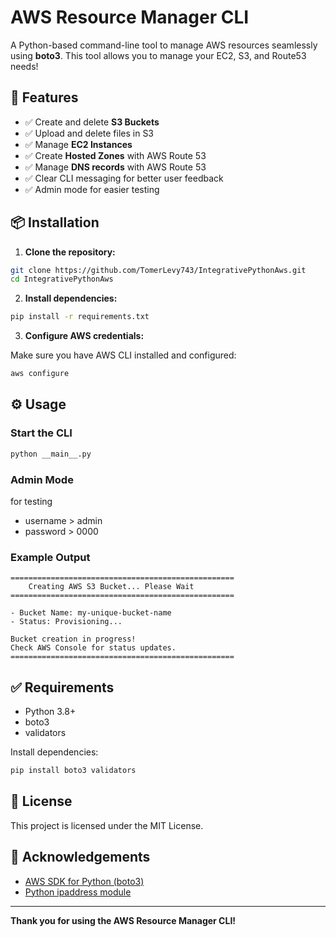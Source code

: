 # AWS Resource Manager CLI

A Python-based command-line tool to manage AWS resources seamlessly using **boto3**. This tool allows you to manage your EC2, S3, and Route53 needs!

## 🚀 Features

- ✅ Create and delete **S3 Buckets**
- ✅ Upload and delete files in S3
- ✅ Manage **EC2 Instances**
- ✅ Create **Hosted Zones** with AWS Route 53
- ✅ Manage **DNS records** with AWS Route 53
- ✅ Clear CLI messaging for better user feedback
- ✅ Admin mode for easier testing

## 📦 Installation

1. **Clone the repository:**

```bash
git clone https://github.com/TomerLevy743/IntegrativePythonAws.git
cd IntegrativePythonAws
```

2. **Install dependencies:**

```bash
pip install -r requirements.txt
```

3. **Configure AWS credentials:**

Make sure you have AWS CLI installed and configured:

```bash
aws configure
```

## ⚙️ Usage

### Start the CLI

```bash
python __main__.py
```

### Admin Mode
 for testing 
- username > admin
- password > 0000

### Example Output

```
==================================================
    Creating AWS S3 Bucket... Please Wait
==================================================

- Bucket Name: my-unique-bucket-name
- Status: Provisioning...

Bucket creation in progress!
Check AWS Console for status updates.
==================================================
```



## ✅ Requirements

- Python 3.8+
- boto3
- validators

Install dependencies:

```bash
pip install boto3 validators
```

## 📄 License

This project is licensed under the MIT License.

## 🙌 Acknowledgements

- [AWS SDK for Python (boto3)](https://boto3.amazonaws.com/v1/documentation/api/latest/index.html)
- [Python ipaddress module](https://docs.python.org/3/library/ipaddress.html)

---

**Thank you for using the AWS Resource Manager CLI!**

